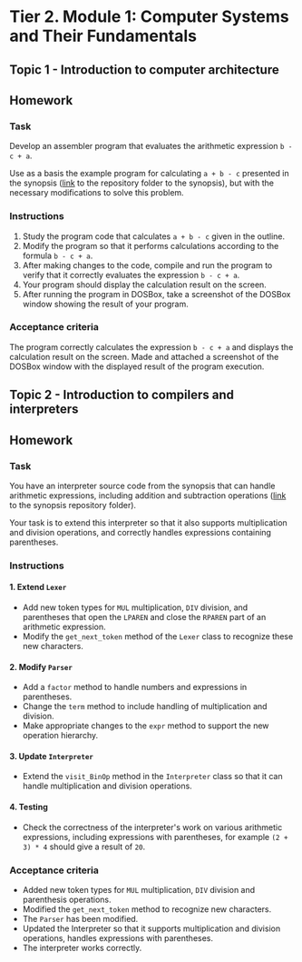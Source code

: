 # Tier 2. Module 1: Computer Systems and Their Fundamentals

## Topic 1 - Introduction to computer architecture
## Homework

### Task

Develop an assembler program that evaluates the arithmetic expression `b - c + a`.

Use as a basis the example program for calculating `a + b - c` presented in the synopsis ([link](https://github.com/goitacademy/Computer-Systems-and-Their-Fundamentals/tree/main/Chapter%2001) to the repository folder to the synopsis), but with the necessary modifications to solve this problem.

### Instructions

1. Study the program code that calculates `a + b - c` given in the outline.
2. Modify the program so that it performs calculations according to the formula `b - c + a`.
3. After making changes to the code, compile and run the program to verify that it correctly evaluates the expression `b - c + a`.
4. Your program should display the calculation result on the screen.
5. After running the program in DOSBox, take a screenshot of the DOSBox window showing the result of your program.

### Acceptance criteria

The program correctly calculates the expression `b - c + a` and displays the calculation result on the screen.
Made and attached a screenshot of the DOSBox window with the displayed result of the program execution.

## Topic 2 - Introduction to compilers and interpreters
## Homework

### Task

You have an interpreter source code from the synopsis that can handle arithmetic expressions, including addition and subtraction operations ([link](https://github.com/goitacademy/Computer-Systems-and-Their-Fundamentals/tree/main/Chapter%2002) to the synopsis repository folder).

Your task is to extend this interpreter so that it also supports multiplication and division operations, and correctly handles expressions containing parentheses.

### Instructions

#### 1. Extend `Lexer`

* Add new token types for `MUL` multiplication, `DIV` division, and parentheses that open the `LPAREN` and close the `RPAREN` part of an arithmetic expression.
* Modify the `get_next_token` method of the `Lexer` class to recognize these new characters.

#### 2. Modify `Parser`

* Add a `factor` method to handle numbers and expressions in parentheses.
* Change the `term` method to include handling of multiplication and division.
* Make appropriate changes to the `expr` method to support the new operation hierarchy.

#### 3. Update `Interpreter`

* Extend the `visit_BinOp` method in the `Interpreter` class so that it can handle multiplication and division operations.

#### 4. Testing

* Check the correctness of the interpreter's work on various arithmetic expressions, including expressions with parentheses, for example `(2 + 3) * 4` should give a result of `20`.

### Acceptance criteria

- Added new token types for `MUL` multiplication, `DIV` division and parenthesis operations.
- Modified the `get_next_token` method to recognize new characters.
- The `Parser` has been modified.
- Updated the Interpreter so that it supports multiplication and division operations, handles expressions with parentheses.
- The interpreter works correctly.
